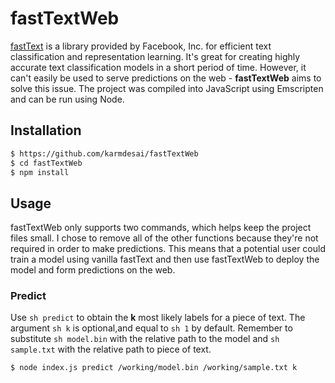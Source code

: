 # fastTextWeb

[fastText](https://fasttext.cc) is a library provided by Facebook, Inc. for efficient text classification and representation learning. It's great for creating highly accurate text classification models in a short period of time. However, it can't easily be used to serve predictions on the web - **fastTextWeb** aims to solve this issue. The project was compiled into JavaScript using Emscripten and can be run using Node.

## Installation
```sh
$ https://github.com/karmdesai/fastTextWeb
$ cd fastTextWeb
$ npm install
```

## Usage
fastTextWeb only supports two commands, which helps keep the project files small. I chose to remove all of the other functions because they're not required in order to make predictions. This means that a potential user could train a model using vanilla fastText and then use fastTextWeb to deploy the model and form predictions on the web.

### Predict
Use ```sh predict``` to obtain the **k** most likely labels for a piece of text. The argument ```sh k``` is optional,and equal to ```sh 1``` by default. Remember to substitute ```sh model.bin``` with the relative path to the model and ```sh sample.txt``` with the relative path to piece of text.

```sh
$ node index.js predict /working/model.bin /working/sample.txt k
```
